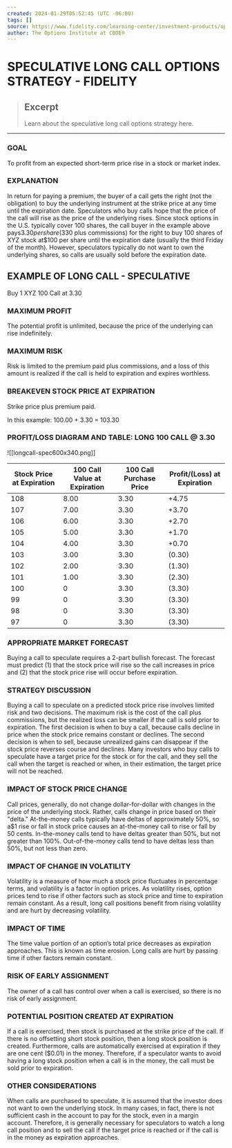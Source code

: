 ```yaml
---
created: 2024-01-29T05:52:45 (UTC -06:00)
tags: []
source: https://www.fidelity.com/learning-center/investment-products/options/options-strategy-guide/longcall-speculative
author: The Options Institute at CBOE®
---
```


# SPECULATIVE LONG CALL OPTIONS STRATEGY - FIDELITY

> ## Excerpt
> Learn about the speculative long call options strategy here.

---
### GOAL

To profit from an expected short-term price rise in a stock or market index.

### EXPLANATION

In return for paying a premium, the buyer of a call gets the right (not the obligation) to buy the underlying instrument at the strike price at any time until the expiration date. Speculators who buy calls hope that the price of the call will rise as the price of the underlying rises. Since stock options in the U.S. typically cover 100 shares, the call buyer in the example above pays$3.30 per share ($330 plus commissions) for the right to buy 100 shares of XYZ stock at$100 per share until the expiration date (usually the third Friday of the month). However, speculators typically do not want to own the underlying shares, so calls are usually sold before the expiration date.

## EXAMPLE OF LONG CALL - SPECULATIVE

Buy 1 XYZ 100 Call at 3.30

### MAXIMUM PROFIT

The potential profit is unlimited, because the price of the underlying can rise indefinitely.

### MAXIMUM RISK

Risk is limited to the premium paid plus commissions, and a loss of this amount is realized if the call is held to expiration and expires worthless.

### BREAKEVEN STOCK PRICE AT EXPIRATION

Strike price plus premium paid.

In this example: 100.00 + 3.30 = 103.30

### PROFIT/LOSS DIAGRAM AND TABLE: LONG 100 CALL @ 3.30

![[longcall-spec600x340.png]]

| Stock Price at Expiration | 100 Call Value at Expiration | 100 Call Purchase Price | Profit/(Loss) at Expiration |
| --- | --- | --- | --- |
| 108 | 8.00 | 3.30 | +4.75 |
| 107 | 7.00 | 3.30 | +3.70 |
| 106 | 6.00 | 3.30 | +2.70 |
| 105 | 5.00 | 3.30 | +1.70 |
| 104 | 4.00 | 3.30 | +0.70 |
| 103 | 3.00 | 3.30 | (0.30) |
| 102 | 2.00 | 3.30 | (1.30) |
| 101 | 1.00 | 3.30 | (2.30) |
| 100 | 0 | 3.30 | (3.30) |
| 99 | 0 | 3.30 | (3.30) |
| 98 | 0 | 3.30 | (3.30) |
| 97 | 0 | 3.30 | (3.30) |

### APPROPRIATE MARKET FORECAST

Buying a call to speculate requires a 2-part bullish forecast. The forecast must predict (1) that the stock price will rise so the call increases in price and (2) that the stock price rise will occur before expiration.

### STRATEGY DISCUSSION

Buying a call to speculate on a predicted stock price rise involves limited risk and two decisions. The maximum risk is the cost of the call plus commissions, but the realized loss can be smaller if the call is sold prior to expiration. The first decision is when to buy a call, because calls decline in price when the stock price remains constant or declines. The second decision is when to sell, because unrealized gains can disappear if the stock price reverses course and declines. Many investors who buy calls to speculate have a target price for the stock or for the call, and they sell the call when the target is reached or when, in their estimation, the target price will not be reached.

### IMPACT OF STOCK PRICE CHANGE

Call prices, generally, do not change dollar-for-dollar with changes in the price of the underlying stock. Rather, calls change in price based on their "delta." At-the-money calls typically have deltas of approximately 50%, so a$1 rise or fall in stock price causes an at-the-money call to rise or fall by 50 cents. In-the-money calls tend to have deltas greater than 50%, but not greater than 100%. Out-of-the-money calls tend to have deltas less than 50%, but not less than zero.

### IMPACT OF CHANGE IN VOLATILITY

Volatility is a measure of how much a stock price fluctuates in percentage terms, and volatility is a factor in option prices. As volatility rises, option prices tend to rise if other factors such as stock price and time to expiration remain constant. As a result, long call positions benefit from rising volatility and are hurt by decreasing volatility.

### IMPACT OF TIME

The time value portion of an option’s total price decreases as expiration approaches. This is known as time erosion. Long calls are hurt by passing time if other factors remain constant.

### RISK OF EARLY ASSIGNMENT

The owner of a call has control over when a call is exercised, so there is no risk of early assignment.

### POTENTIAL POSITION CREATED AT EXPIRATION

If a call is exercised, then stock is purchased at the strike price of the call. If there is no offsetting short stock position, then a long stock position is created. Furthermore, calls are automatically exercised at expiration if they are one cent ($0.01) in the money. Therefore, if a speculator wants to avoid having a long stock position when a call is in the money, the call must be sold prior to expiration.

### OTHER CONSIDERATIONS

When calls are purchased to speculate, it is assumed that the investor does not want to own the underlying stock. In many cases, in fact, there is not sufficient cash in the account to pay for the stock, even in a margin account. Therefore, it is generally necessary for speculators to watch a long call position and to sell the call if the target price is reached or if the call is in the money as expiration approaches.
